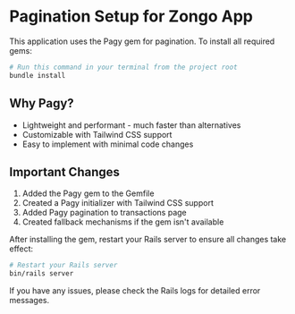 # Pagination Setup for Zongo App

This application uses the Pagy gem for pagination. To install all required gems:

```bash
# Run this command in your terminal from the project root
bundle install
```

## Why Pagy?

- Lightweight and performant - much faster than alternatives
- Customizable with Tailwind CSS support
- Easy to implement with minimal code changes

## Important Changes

1. Added the Pagy gem to the Gemfile
2. Created a Pagy initializer with Tailwind CSS support
3. Added Pagy pagination to transactions page
4. Created fallback mechanisms if the gem isn't available

After installing the gem, restart your Rails server to ensure all changes take effect:

```bash
# Restart your Rails server
bin/rails server
```

If you have any issues, please check the Rails logs for detailed error messages.
